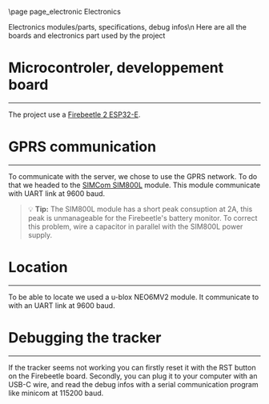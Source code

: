 \page page_electronic Electronics

Electronics modules/parts, specifications, debug infos\n
Here are all the boards and electronics part used by the project

# Microcontroler, developpement board
***
The project use a [Firebeetle 2 ESP32-E](https://www.dfrobot.com/product-2195.html).

# GPRS communication
***
To communicate with the server, we chose to use the GPRS network.
To do that we headed to the [SIMCom SIM800L](https://www.simcom.com/product/SIM800.html) module.
This module communicate with UART link at 9600 baud.
> 💡 **Tip:** The SIM800L module has a short peak consuption at 2A, this peak is unmanageable for the Firebeetle's battery monitor. To correct this problem, wire a capacitor in parallel with the SIM800L power supply.

# Location
***
To be able to locate we used a u-blox NEO6MV2 module. It communicate to with an UART link at 9600 baud.

# Debugging the tracker
***
If the tracker seems not working you can firstly reset it with the RST button on the Firebeetle board.
Secondly, you can plug it to your computer with an USB-C wire, and read the debug infos with a serial communication program like minicom at 115200 baud.
